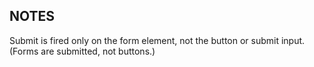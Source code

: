 ## NOTES

Submit is fired only on the form element, not the button or submit input. (Forms are submitted, not buttons.)